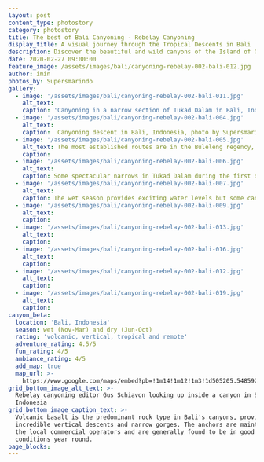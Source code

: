```yaml
---
layout: post
content_type: photostory
category: photostory
title: The best of Bali Canyoning - Rebelay Canyoning
display_title: A visual journey through the Tropical Descents in Bali
description: Discover the beautiful and wild canyons of the Island of Gods by the eyes of Supersmarindo
date: 2020-02-27 09:00:00
feature_image: /assets/images/bali/canyoning-rebelay-002-bali-012.jpg
author: imin
photos_by: Supersmarindo
gallery:
  - image: '/assets/images/bali/canyoning-rebelay-002-bali-011.jpg'
    alt_text:
    caption: 'Canyoning in a narrow section of Tukad Dalam in Bali, Indonesia. Photo © Supersmarindo.'
  - image: '/assets/images/bali/canyoning-rebelay-002-bali-004.jpg'
    alt_text:
    caption:  Canyoning descent in Bali, Indonesia, photo by Supersmarindo Imin. Rebelay Canyoning
  - image: '/assets/images/bali/canyoning-rebelay-002-bali-005.jpg'
    alt_text: The most established routes are in the Buleleng regency, namely in the surrounding areas of Gitgit and Sambangan villages. Remote descents like technical Tamata (pictured) require contacting local operators.
    caption:  
  - image: '/assets/images/bali/canyoning-rebelay-002-bali-006.jpg'
    alt_text: 
    caption: Some spectacular narrows in Tukad Dalam during the first descent in April 2019. The remoteness of the Balinese canyons means you will find these places all for yourself during a descent. Despite, the wild environment requires local knowledge to be experienced safely.
  - image: '/assets/images/bali/canyoning-rebelay-002-bali-007.jpg'
    alt_text: 
    caption: The wet season provides exciting water levels but some canyons might not be accessible; it also requires careful planning due to the daily tropical downpours which often result in flash floods. Here, Re:belay Editor Gus Schiavon during the first descent of Tukad Marah, Sekumpul.  
  - image: '/assets/images/bali/canyoning-rebelay-002-bali-009.jpg'
    alt_text:
    caption:
  - image: '/assets/images/bali/canyoning-rebelay-002-bali-013.jpg'
    alt_text:
    caption:
  - image: '/assets/images/bali/canyoning-rebelay-002-bali-016.jpg'
    alt_text:
    caption:
  - image: '/assets/images/bali/canyoning-rebelay-002-bali-012.jpg'
    alt_text:
    caption:
  - image: '/assets/images/bali/canyoning-rebelay-002-bali-019.jpg'
    alt_text:
    caption:
canyon_beta:
  location: 'Bali, Indonesia'
  season: wet (Nov-Mar) and dry (Jun-Oct)
  rating: 'volcanic, vertical, tropical and remote'
  adventure_rating: 4.5/5
  fun_rating: 4/5
  ambiance_rating: 4/5
  add_map: true  
  map_url: >-
    https://www.google.com/maps/embed?pb=!1m14!1m12!1m3!1d505205.5485928373!2d115.06807145593017!3d-8.409129609744381!2m3!1f0!2f0!3f0!3m2!1i1024!2i768!4f13.1!5e0!3m2!1sen!2snz!4v1582837958310!5m2!1sen!2snz"
grid_bottom_image_alt_text: >-
  Rebelay canyoning editor Gus Schiavon looking up inside a canyon in Bali,
  Indonesia
grid_bottom_image_caption_text: >-
  Volcanic basalt is the predominant rock type in Bali's canyons, providing
  incredible vertical descents and narrow gorges. The anchors are maintained by
  the local commercial operators and are generally found to be in good
  conditions year round.  
page_blocks:
---
```


